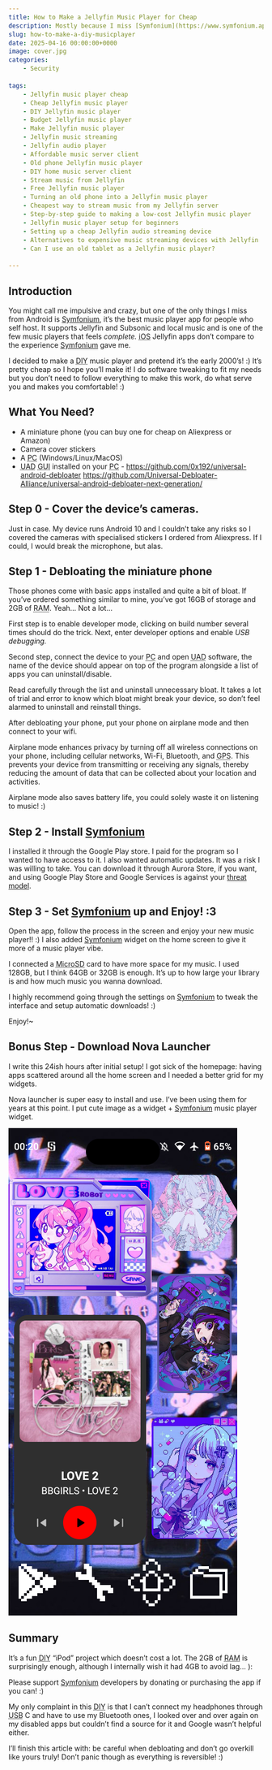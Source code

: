 ```yaml
---
title: How to Make a Jellyfin Music Player for Cheap
description: Mostly because I miss [Symfonium](https://www.symfonium.app/) and iOS Jellyfin music apps sucks, IMO. 
slug: how-to-make-a-diy-musicplayer
date: 2025-04-16 00:00:00+0000
image: cover.jpg
categories:
    - Security

tags:
    - Jellyfin music player cheap
    - Cheap Jellyfin music player
    - DIY Jellyfin music player
    - Budget Jellyfin music player
    - Make Jellyfin music player
    - Jellyfin music streaming
    - Jellyfin audio player
    - Affordable music server client
    - Old phone Jellyfin music player
    - DIY home music server client
    - Stream music from Jellyfin
    - Free Jellyfin music player
    - Turning an old phone into a Jellyfin music player
    - Cheapest way to stream music from my Jellyfin server
    - Step-by-step guide to making a low-cost Jellyfin music player
    - Jellyfin music player setup for beginners
    - Setting up a cheap Jellyfin audio streaming device
    - Alternatives to expensive music streaming devices with Jellyfin
    - Can I use an old tablet as a Jellyfin music player?

---
```


## Introduction
You might call me impulsive and crazy, but one of the only things I miss from Android is [Symfonium](https://www.symfonium.app/), it’s the best music player app for people who self host. It supports Jellyfin and Subsonic and local music and is one of the few music players that feels *complete.* <abbr title="iPhone Operating System">iOS</abbr> Jellyfin apps don’t compare to the experience [Symfonium](https://www.symfonium.app/) gave me.

I decided to make a <abbr title="Do It Yourself">DIY</abbr> music player and pretend it’s the early 2000’s! :) It’s pretty cheap so I hope you’ll make it! I do software tweaking to fit my needs but you don’t need to follow everything to make this work, do what serve you and makes you comfortable! :)

## What You Need?
- A miniature phone (you can buy one for cheap on Aliexpress or Amazon)
- Camera cover stickers
- A <abbr title="Portable Computer">PC</abbr> (Windows/Linux/MacOS)
- <abbr title="Universal Android Debloater">UAD</abbr> <abbr title="Graphical User Interface">GUI</abbr> installed on your <abbr title="Portable Computer">PC</abbr> - https://github.com/0x192/universal-android-debloater https://github.com/Universal-Debloater-Alliance/universal-android-debloater-next-generation/

## Step 0 - Cover the device’s cameras.
Just in case. My device runs Android 10 and I couldn’t take any risks so I covered the cameras with specialised stickers I ordered from Aliexpress. If I could, I would break the microphone, but alas.

## Step 1 - Debloating the miniature phone
Those phones come with basic apps installed and quite a bit of bloat. If you’ve ordered something similar to mine, you’ve got 16GB of storage and 2GB of <abbr title="Random-access memory">RAM</abbr>. Yeah... Not a lot...

First step is to enable developer mode, clicking on build number several times should do the trick. Next, enter developer options and enable *USB debugging.*

Second step, connect the device to your <abbr title="Portable Computer">PC</abbr> and open <abbr title="Universal Android Debloater">UAD</abbr> software, the name of the device should appear on top of the program alongside a list of apps you can uninstall/disable.

Read carefully through the list and uninstall unnecessary bloat. It takes a lot of trial and error to know which bloat might break your device, so don’t feel alarmed to uninstall and reinstall things.

After debloating your phone, put your phone on airplane mode and then connect to your wifi.

Airplane mode enhances privacy by turning off all wireless connections on your phone, including cellular networks, Wi-Fi, Bluetooth, and <abbr title="Global Positioning System">GPS</abbr>. This prevents your device from transmitting or receiving any signals, thereby reducing the amount of data that can be collected about your location and activities.

Airplane mode also saves battery life, you could solely waste it on listening to music! :)

## Step 2 - Install [Symfonium](https://www.symfonium.app/)
I installed it through the Google Play store. I paid for the program so I wanted to have access to it. I also wanted automatic updates. It was a risk I was willing to take. You can download it through Aurora Store, if you want, and using Google Play Store and Google Services is against your [threat model](https://www.privacyguides.org/en/basics/threat-modeling/).

## Step 3 - Set [Symfonium](https://www.symfonium.app/) up and Enjoy! :3
Open the app, follow the process in the screen and enjoy your new music player!! :) I also added [Symfonium](https://www.symfonium.app/) widget on the home screen to give it more of a music player vibe.

I connected a <abbr title="Micro Secure Digital">MicroSD</abbr> card to have more space for my music. I used 128GB, but I think 64GB or 32GB is enough. It’s up to how large your library is and how much music you wanna download.

I highly recommend going through the settings on [Symfonium](https://www.symfonium.app/) to tweak the interface and setup automatic downloads! :)

Enjoy!~

## Bonus Step - Download Nova Launcher
I write this 24ish hours after initial setup! I got sick of the homepage: having apps scattered around all the home screen and I needed a better grid for my widgets. 

Nova launcher is super easy to install and use. I’ve been using them for years at this point. I put cute image as a widget + [Symfonium](https://www.symfonium.app/) music player widget. 

![The aesthetic I went with was retro cybercore with lots of anime waifus, hehe.](Screenshot_20250416-002047.png)

## Summary
It’s a fun <abbr title="Do It Yourself">DIY</abbr> “iPod” project which doesn’t cost a lot. The 2GB of <abbr title="Random-access memory">RAM</abbr> is surprisingly enough, although I internally wish it had 4GB to avoid lag... ):

Please support [Symfonium](https://www.symfonium.app/) developers by donating or purchasing the app if you can! :)

My only complaint in this <abbr title="Do It Yourself">DIY</abbr> is that I can’t connect my headphones through <abbr title="Universal Serial Bus">USB</abbr> C and have to use my Bluetooth ones, I looked over and over again on my disabled apps but couldn’t find a source for it and Google wasn’t helpful either.

I’ll finish this article with: be careful when debloating and don’t go overkill like yours truly! Don’t panic though as everything is reversible! :)